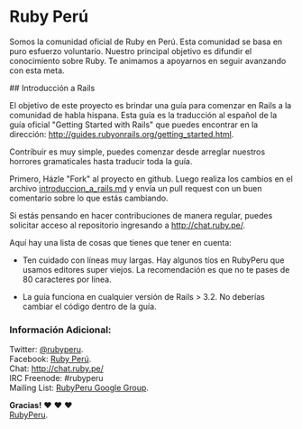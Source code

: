 # Ruby Perú

Somos la comunidad oficial de Ruby en Perú. Esta comunidad se basa en puro esfuerzo
voluntario. Nuestro principal objetivo es difundir el conocimiento sobre Ruby. Te
animamos a apoyarnos en seguir avanzando con esta meta.

## Introducción a Rails

El objetivo de este proyecto es brindar una guía para comenzar en Rails
a la comunidad de habla hispana. Esta guía es la traducción al español
de la guía oficial "Getting Started with Rails" que puedes encontrar
en la dirección: <http://guides.rubyonrails.org/getting_started.html>.

Contribuir es muy simple, puedes comenzar desde arreglar nuestros horrores
gramaticales hasta traducir toda la guía.

Primero, Házle "Fork" al proyecto en github. Luego realiza los cambios
en el archivo [introduccion_a_rails.md](https://github.com/rubyperu/introduccion.a.rails/blob/master/introduccion_a_rails.md)
y envía un pull request con un buen comentario sobre lo que estás cambiando.

Si estás pensando en hacer contribuciones de manera regular, puedes solicitar acceso
al repositorio ingresando a <http://chat.ruby.pe/>.

Aquí hay una lista de cosas que tienes que tener en cuenta:

* Ten cuidado con líneas muy largas. Hay algunos tíos en RubyPeru que usamos
  editores super viejos. La recomendación es que no te pases de 80 caracteres
  por línea.

* La guía funciona en cualquier versión de Rails > 3.2. No deberías cambiar
  el código dentro de la guía.

### Información Adicional:

Twitter: [@rubyperu](https://twitter.com/rubyperu). <br />
Facebook: [Ruby Perú](https://www.facebook.com/pages/Ruby-Perú/191872640917345). <br />
Chat: <http://chat.ruby.pe/> <br />
IRC Freenode: #rubyperu <br />
Mailing List: [RubyPeru Google Group](https://groups.google.com/forum/?fromgroups#!forum/rubyperu).

**Gracias!**
:heart: :heart: :heart: <br />
[RubyPeru](https://github.com/rubyperu).
